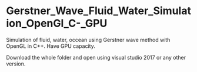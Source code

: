 # Gerstner_Wave_Fluid_Water_Simulation_OpenGl_C-_GPU
Simulation of fluid, water, occean using Gerstner wave method with OpenGL in C++. Have GPU capacity.

Download the whole folder and open using visual studio 2017 or any other version. 
